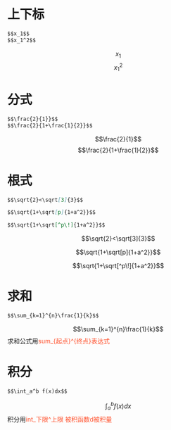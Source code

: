 <script type="text/javascript" src="../JS/MathJax.js"></script>
# 上下标
```markdown
$$x_1$$
$$x_1^2$$
```
$$x_1$$
$$x_1^2$$
# 分式
```markdown
$$\frac{2}{1}}$$
$$\frac{2}{1+\frac{1}{2}}$$
```
$$\frac{2}{1}$$
$$\frac{2}{1+\frac{1}{2}}$$
# 根式
```markdown
$$\sqrt{2}<\sqrt[3]{3}$$

$$\sqrt{1+\sqrt[p]{1+a^2}}$$

$$\sqrt{1+\sqrt[^p\!]{1+a^2}}$$
```
$$\sqrt{2}<\sqrt[3]{3}$$

$$\sqrt{1+\sqrt[p]{1+a^2}}$$

$$\sqrt{1+\sqrt[^p\!]{1+a^2}}$$
# 求和
```markdown
$$\sum_{k=1}^{n}\frac{1}{k}$$
```
$$\sum_{k=1}^{n}\frac{1}{k}$$
求和公式用<font color="#ff502c">sum_{起点}^{终点}表达式</font>
# 积分
```markdown
$$\int_a^b f(x)dx$$
```
$$\int_a^b f(x)dx$$
积分用<font color="#ff502c">int_下限^上限 被积函数d被积量</font>